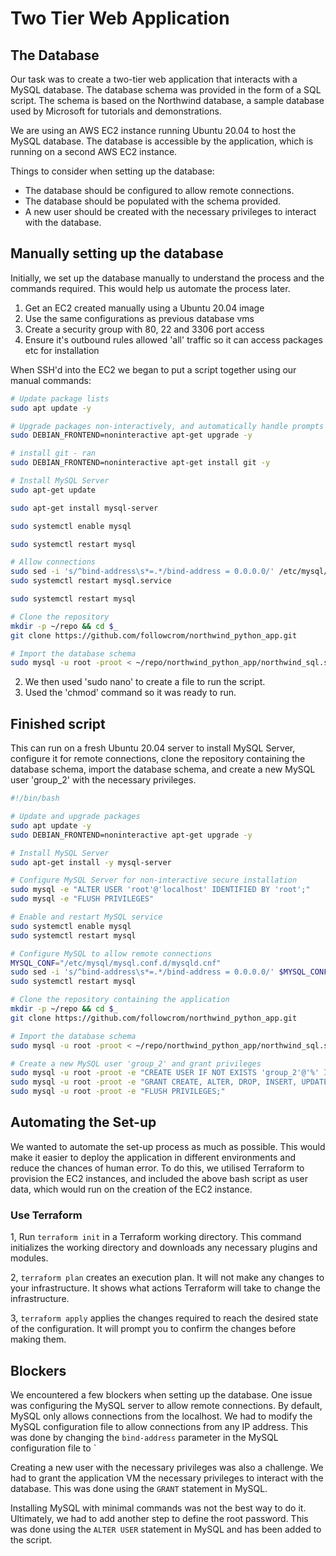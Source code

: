 # Two Tier Web Application

## The Database

Our task was to create a two-tier web application that interacts with a MySQL database. The database schema was provided in the form of a SQL script. The schema is based on the Northwind database, a sample database used by Microsoft for tutorials and demonstrations.

We are using an AWS EC2 instance running Ubuntu 20.04 to host the MySQL database. The database is accessible by the application, which is running on a second AWS EC2 instance.

Things to consider when setting up the database:

- The database should be configured to allow remote connections.
- The database should be populated with the schema provided.
- A new user should be created with the necessary privileges to interact with the database.

## Manually setting up the database

Initially, we set up the database manually to understand the process and the commands required. This would help us automate the process later.

1. Get an EC2 created manually using a Ubuntu 20.04 image
2. Use the same configurations as previous database vms
3. Create a security group with 80, 22 and 3306 port access
4. Ensure it's outbound rules allowed 'all' traffic so it can access packages etc for installation
   
When SSH'd into the EC2 we began to put a script together using our manual commands:

```bash
# Update package lists
sudo apt update -y

# Upgrade packages non-interactively, and automatically handle prompts
sudo DEBIAN_FRONTEND=noninteractive apt-get upgrade -y

# install git - ran
sudo DEBIAN_FRONTEND=noninteractive apt-get install git -y

# Install MySQL Server
sudo apt-get update

sudo apt-get install mysql-server

sudo systemctl enable mysql

sudo systemctl restart mysql

# Allow connections
sudo sed -i 's/^bind-address\s*=.*/bind-address = 0.0.0.0/' /etc/mysql/mysql.conf.d/mysqld.cnf
sudo systemctl restart mysql.service

sudo systemctl restart mysql

# Clone the repository
mkdir -p ~/repo && cd $_
git clone https://github.com/followcrom/northwind_python_app.git

# Import the database schema
sudo mysql -u root -proot < ~/repo/northwind_python_app/northwind_sql.sql
```

2. We then used 'sudo nano' to create a file to run the script. 
3. Used the 'chmod' command so it was ready to run.


## Finished script

This can run on a fresh Ubuntu 20.04 server to install MySQL Server, configure it for remote connections, clone the repository containing the database schema, import the database schema, and create a new MySQL user 'group_2' with the necessary privileges.

```bash
#!/bin/bash

# Update and upgrade packages
sudo apt update -y
sudo DEBIAN_FRONTEND=noninteractive apt-get upgrade -y

# Install MySQL Server
sudo apt-get install -y mysql-server

# Configure MySQL Server for non-interactive secure installation
sudo mysql -e "ALTER USER 'root'@'localhost' IDENTIFIED BY 'root';"
sudo mysql -e "FLUSH PRIVILEGES"

# Enable and restart MySQL service
sudo systemctl enable mysql
sudo systemctl restart mysql

# Configure MySQL to allow remote connections
MYSQL_CONF="/etc/mysql/mysql.conf.d/mysqld.cnf"
sudo sed -i 's/^bind-address\s*=.*/bind-address = 0.0.0.0/' $MYSQL_CONF
sudo systemctl restart mysql

# Clone the repository containing the application
mkdir -p ~/repo && cd $_
git clone https://github.com/followcrom/northwind_python_app.git

# Import the database schema
sudo mysql -u root -proot < ~/repo/northwind_python_app/northwind_sql.sql

# Create a new MySQL user 'group_2' and grant privileges
sudo mysql -u root -proot -e "CREATE USER IF NOT EXISTS 'group_2'@'%' IDENTIFIED BY 'password';"
sudo mysql -u root -proot -e "GRANT CREATE, ALTER, DROP, INSERT, UPDATE, DELETE, SELECT, REFERENCES, RELOAD on *.* TO 'group_2'@'%'"
sudo mysql -u root -proot -e "FLUSH PRIVILEGES;"
```

## Automating the Set-up

We wanted to automate the set-up process as much as possible. This would make it easier to deploy the application in different environments and reduce the chances of human error. To do this, we utilised Terraform to provision the EC2 instances, and included the above bash script as user data, which would run on the creation of the EC2 instance.

### Use Terraform

1, Run `terraform init` in a Terraform working directory. This command initializes the working directory and downloads any necessary plugins and modules.

2, `terraform plan` creates an execution plan. It will not make any changes to your infrastructure. It shows what actions Terraform will take to change the infrastructure.

3, `terraform apply` applies the changes required to reach the desired state of the configuration. It will prompt you to confirm the changes before making them.

## Blockers

We encountered a few blockers when setting up the database. One issue was configuring the MySQL server to allow remote connections. By default, MySQL only allows connections from the localhost. We had to modify the MySQL configuration file to allow connections from any IP address. This was done by changing the `bind-address` parameter in the MySQL configuration file to `

Creating a new user with the necessary privileges was also a challenge. We had to grant the application VM the necessary privileges to interact with the database. This was done using the `GRANT` statement in MySQL.

Installing MySQL with minimal commands was not the best way to do it. Ultimately, we had to add another step to define the root password. This was done using the `ALTER USER` statement in MySQL and has been added to the script.
